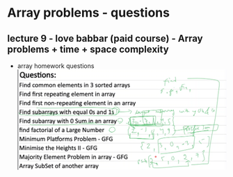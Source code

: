 # Array problems - questions

## lecture 9 - love babbar (paid course) - Array problems + time + space complexity
  
- array homework questions
    ![array homework ques](../../notes-pics/15-2-lecture/love-babbar/lecture-15-2-0.png)


